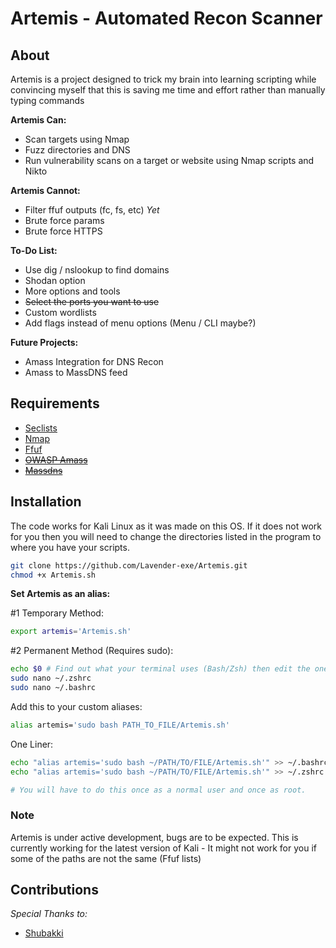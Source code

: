 # Artemis - Automated Recon Scanner

## About

Artemis is a project designed to trick my brain into learning scripting while convincing myself that this is saving me time and effort rather than manually typing commands

**Artemis Can:**

- Scan targets using Nmap
- Fuzz directories and DNS
- Run vulnerability scans on a target or website using Nmap scripts and Nikto

**Artemis Cannot:**

- Filter ffuf outputs (fc, fs, etc) *Yet*
- Brute force params
- Brute force HTTPS

**To-Do List:**

- Use dig / nslookup to find domains
- Shodan option
- More options and tools
- ~~Select the ports you want to use~~
- Custom wordlists
- Add flags instead of menu options (Menu / CLI maybe?)

**Future Projects:**
- Amass Integration for DNS Recon
- Amass to MassDNS feed 

## Requirements

- [Seclists](https://github.com/danielmiessler/SecLists)
- [Nmap](https://github.com/nmap/nmap)
- [Ffuf](https://github.com/ffuf/ffuf/)
- ~~[OWASP Amass](https://github.com/OWASP/Amass)~~
- ~~[Massdns](https://github.com/blechschmidt/massdns)~~

## Installation
The code works for Kali Linux as it was made on this OS. If it does not work for you then you will need to change the directories listed in the program to where you have your scripts.

```bash
git clone https://github.com/Lavender-exe/Artemis.git
chmod +x Artemis.sh
```

**Set Artemis as an alias:**

\#1 Temporary Method:

```bash
export artemis='Artemis.sh'
```

\#2 Permanent Method (Requires sudo):

```bash
echo $0 # Find out what your terminal uses (Bash/Zsh) then edit the one you need to
sudo nano ~/.zshrc
sudo nano ~/.bashrc
```
Add this to your custom aliases:

```bash
alias artemis='sudo bash PATH_TO_FILE/Artemis.sh'
```

One Liner:

```bash
echo "alias artemis='sudo bash ~/PATH/TO/FILE/Artemis.sh'" >> ~/.bashrc
echo "alias artemis='sudo bash ~/PATH/TO/FILE/Artemis.sh'" >> ~/.zshrc

# You will have to do this once as a normal user and once as root.
```

### Note

Artemis is under active development, bugs are to be expected.
This is currently working for the latest version of Kali - It might not work for you if some of the paths are not the same (Ffuf lists)

## Contributions

*Special Thanks to:*
- [Shubakki](https://github.com/shubakki/)
